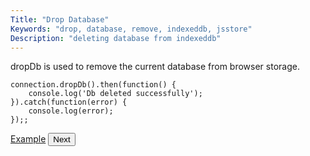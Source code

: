 ```yaml
---
Title: "Drop Database"
Keywords: "drop, database, remove, indexeddb, jsstore"
Description: "deleting database from indexeddb"
---
```


dropDb is used to remove the current database from browser storage.

```
connection.dropDb().then(function() {
    console.log('Db deleted successfully');
}).catch(function(error) {
    console.log(error);
});;
```

<p class="margin-top-40px text-center">
    <a class="btn info" target="_blank" href="https://ujjwalguptaofficial.github.io/idbstudio/?db=Demo&query=dropDb()%3B">Example</a>
    <button class="btn info btnNext">Next</button>
</p>